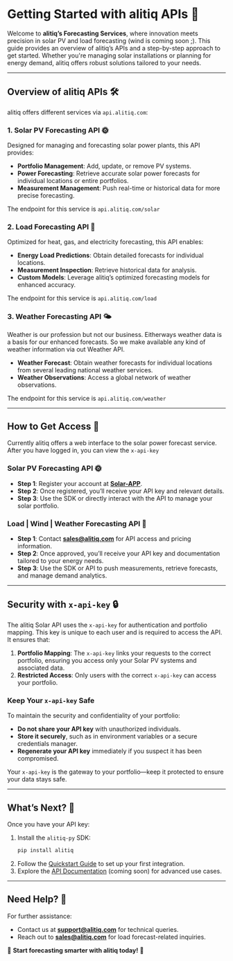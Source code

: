 # Getting Started with alitiq APIs 🌟

Welcome to **alitiq’s Forecasting Services**, where innovation meets precision in solar PV and load forecasting (wind is coming soon ;). This guide provides an overview of alitiq’s APIs and a step-by-step approach to get started. Whether you're managing solar installations or planning for energy demand, alitiq offers robust solutions tailored to your needs.

---

## Overview of alitiq APIs 🛠️  

alitiq offers different services via `api.alitiq.com`:  

### 1. **Solar PV Forecasting API** 🌞 
Designed for managing and forecasting solar power plants, this API provides:  

- **Portfolio Management**: Add, update, or remove PV systems.  
- **Power Forecasting**: Retrieve accurate solar power forecasts for individual locations or entire portfolios.  
- **Measurement Management**: Push real-time or historical data for more precise forecasting.  

The endpoint for this service is `api.alitiq.com/solar`

### 2. **Load Forecasting API** 🔋
Optimized for heat, gas, and electricity forecasting, this API enables: 

- **Energy Load Predictions**: Obtain detailed forecasts for individual locations.  
- **Measurement Inspection**: Retrieve historical data for analysis.  
- **Custom Models**: Leverage alitiq’s optimized forecasting models for enhanced accuracy.  

The endpoint for this service is `api.alitiq.com/load`

### 3. **Weather Forecasting API** 🌤️
Weather is our profession but not our business. Eitherways weather data is a basis for our enhanced forecasts. So we make available any kind of weather information via out Weather API. 

- **Weather Forecast**: Obtain weather forecasts for individual locations from several leading national weather services.  
- **Weather Observations**: Access a global network of weather observations. 

The endpoint for this service is `api.alitiq.com/weather`

---

## How to Get Access 🔑  

Currently alitiq offers a web interface to the solar power forecast service. After you have logged in, you can view the ``x-api-key`` 

### **Solar PV Forecasting API** 🌞
- **Step 1**: Register your account at **[Solar-APP](https://solar-app.alitiq.com)**.  
- **Step 2**: Once registered, you’ll receive your API key and relevant details.  
- **Step 3**: Use the SDK or directly interact with the API to manage your solar portfolio.  


### **Load | Wind | Weather Forecasting API** 🔋
- **Step 1**: Contact **[sales@alitiq.com](mailto:sales@alitiq.com)** for API access and pricing information.  
- **Step 2**: Once approved, you’ll receive your API key and documentation tailored to your energy needs.  
- **Step 3**: Use the SDK or API to push measurements, retrieve forecasts, and manage demand analytics.  

---

## Security with `x-api-key` 🔒  

The alitiq Solar API uses the `x-api-key` for authentication and portfolio mapping. This key is unique to each user and is required to access the API. It ensures that:  

1. **Portfolio Mapping**: The `x-api-key` links your requests to the correct portfolio, ensuring you access only your Solar PV systems and associated data.  
2. **Restricted Access**: Only users with the correct `x-api-key` can access your portfolio.  

### Keep Your `x-api-key` Safe  
To maintain the security and confidentiality of your portfolio:  
- **Do not share your API key** with unauthorized individuals.  
- **Store it securely**, such as in environment variables or a secure credentials manager.  
- **Regenerate your API key** immediately if you suspect it has been compromised.  

Your `x-api-key` is the gateway to your portfolio—keep it protected to ensure your data stays safe.  

---


## What’s Next? 🚀  

Once you have your API key:  
1. Install the `alitiq-py` SDK:  
   ```bash
   pip install alitiq
   ```  
2. Follow the [Quickstart Guide](#quickstart) to set up your first integration.  
3. Explore the [API Documentation](https://alitiq.com/api-docs) (coming soon) for advanced use cases.  

---

## Need Help? 🤔  

For further assistance:  
- Contact us at **[support@alitiq.com](mailto:support@alitiq.com)** for technical queries.  
- Reach out to **[sales@alitiq.com](mailto:sales@alitiq.com)** for load forecast-related inquiries.  

🌟 **Start forecasting smarter with alitiq today!** 🌟